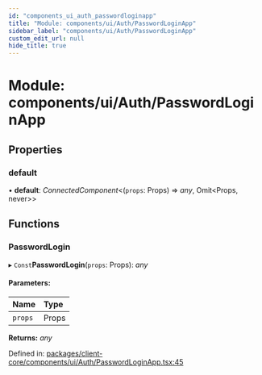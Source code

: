 ```yaml
---
id: "components_ui_auth_passwordloginapp"
title: "Module: components/ui/Auth/PasswordLoginApp"
sidebar_label: "components/ui/Auth/PasswordLoginApp"
custom_edit_url: null
hide_title: true
---
```


# Module: components/ui/Auth/PasswordLoginApp

## Properties

### default

• **default**: *ConnectedComponent*<(`props`: Props) => *any*, Omit<Props, never\>\>

## Functions

### PasswordLogin

▸ `Const`**PasswordLogin**(`props`: Props): *any*

#### Parameters:

Name | Type |
:------ | :------ |
`props` | Props |

**Returns:** *any*

Defined in: [packages/client-core/components/ui/Auth/PasswordLoginApp.tsx:45](https://github.com/xr3ngine/xr3ngine/blob/56376a778/packages/client-core/components/ui/Auth/PasswordLoginApp.tsx#L45)
